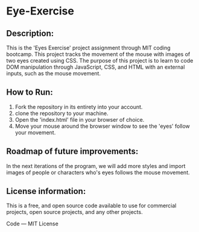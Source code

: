 # Eye-Exercise
## Description:
This is the 'Eyes Exercise' project assignment through MIT coding bootcamp.
This project tracks the movement of the mouse with images of two eyes created using CSS. The purpose of this project is to learn to code DOM manipulation through JavaScript, CSS, and HTML with an external inputs, such as the mouse movement.
## How to Run:
1. Fork the repository in its entirety into your account.
2. clone the repository to your machine.
3. Open the 'index.html' file in your browser of choice.
4. Move your mouse around the browser window to see the 'eyes' follow your movement.
## Roadmap of future improvements:
In the next iterations of the program, we will add more styles and import images of people or characters who's eyes follows the mouse movement.
## License information:
This is a free, and open source code available to use for commercial projects, open source projects, and any other projects.

Code — MIT License
